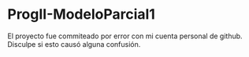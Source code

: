 # ProgII-ModeloParcial1
El proyecto fue commiteado por error con mi cuenta personal de github. Disculpe si esto causó alguna confusión. 

